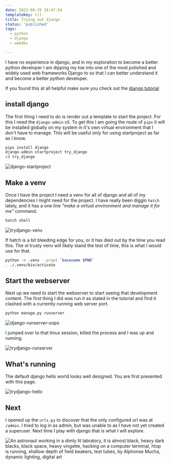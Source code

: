 ```yaml
---
date: 2022-09-25 18:47:54
templateKey: til
title: Trying out django
status: 'published'
tags:
  - python
  - django
  - webdev

---
```


I have no experience in django, and in my exploration to become a better python
developer I am dipping my toe into one of the most polished and widely used web
frameworks Django to so that I can better understand it and become a better
python developer.

If you found this at all helpful make sure you check out the [django tutorial](https://docs.djangoproject.com/en/4.1/intro/tutorial01/)

## install django

The first thing I need to do is render out a template to start the project.
For this I need the `django-admin` cli.  To get this I am going the route of
`pipx` it will be installed globally on my system in it's own virtual
environment that I don't have to manage.  This will be useful only for using
startproject as far as I know.

``` bash
pipx install django
django-admin startproject try_django
cd try_django
```

![django-startproject](https://screenshots.waylonwalker.com/django-startproject.webp)

## Make a venv

Once I have the project I need a venv for all of django and all of my
dependencies I might need for the project.  I have really been diggin `hatch`
lately, and it has a one line _"make a virtual environment and manage it for
me"_ command.

``` bash
hatch shell
```

![trydjango-venv](https://screenshots.waylonwalker.com/trydjango-venv.webp)

If hatch is a bit bleeding edge for you, or it has died out by the time you
read this.  The ol trusty venv will likely stand the test of time, this is what
I would use for that.

``` bash
python -m .venv --prmpt `basename $PWD`
. ./.venv/bin/activate
```

## Start the webserver

Next up we need to start the webserver to start seeing that development
content.  The first thing I did was run it as stated in the tutorial and find
it clashed with a currently running web server port.

``` bash
python manage.py runserver
```

![django-runserver-oops](https://screenshots.waylonwalker.com/django-runserver-oops.webp)

I jumped over to that tmux session, killed the process and I was up and running.

![trydjango-runserver](https://screenshots.waylonwalker.com/trydjango-runserver.webp)

## What's running

The default django hello world looks well designed.  You are first presented
with this page.

![trydjango-hello](https://screenshots.waylonwalker.com/trydjango-hello.webp)

## Next

I opened up the `urls.py` to discover that the only configured url was at
`/admin`. I tried to log in as admin, but was unable to as I have not yet
created a superuser.  Next time I play with django that is what I will explore.

![An astronaut working in a dimly lit labratory, it is almost black, heavy dark blacks, black space, heavy vingette, hacking on a computer terminal, htop is running, shallow depth of field beakers, test tubes, by Alphonse Mucha, dynamic lighting, digital art](https://stable-diffusion.waylonwalker.com/000250.526887289.webp)
